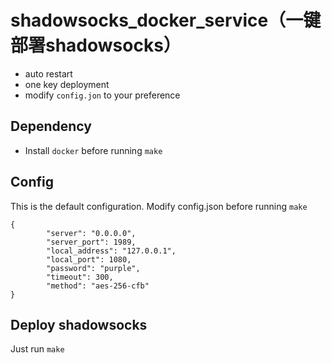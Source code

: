 # shadowsocks_docker_service（一键部署shadowsocks）
- auto restart
- one key deployment
- modify `config.jon` to your preference

## Dependency
- Install `docker` before running `make`

## Config
This is the default configuration. Modify config.json before running `make`
```
{
        "server": "0.0.0.0",
        "server_port": 1989,
        "local_address": "127.0.0.1",
        "local_port": 1080,
        "password": "purple",
        "timeout": 300,
        "method": "aes-256-cfb"
}
```

## Deploy shadowsocks
Just run `make`
